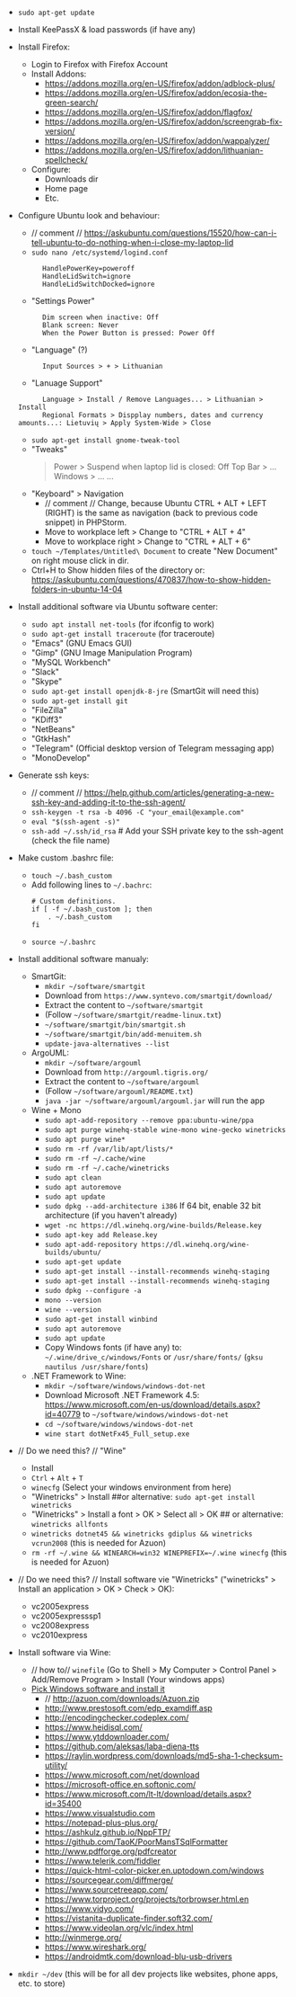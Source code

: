 - `sudo apt-get update`
- Install KeePassX & load passwords (if have any)
- Install Firefox: 
	- Login to Firefox with Firefox Account
	- Install Addons: 
		- https://addons.mozilla.org/en-US/firefox/addon/adblock-plus/
		- https://addons.mozilla.org/en-US/firefox/addon/ecosia-the-green-search/
		- https://addons.mozilla.org/en-US/firefox/addon/flagfox/
		- https://addons.mozilla.org/en-US/firefox/addon/screengrab-fix-version/
		- https://addons.mozilla.org/en-US/firefox/addon/wappalyzer/
		- https://addons.mozilla.org/en-US/firefox/addon/lithuanian-spellcheck/
	- Configure:
		- Downloads dir
		- Home page
		- Etc.
- Configure Ubuntu look and behaviour:
	- // comment // https://askubuntu.com/questions/15520/how-can-i-tell-ubuntu-to-do-nothing-when-i-close-my-laptop-lid
	- `sudo nano /etc/systemd/logind.conf`
  ```
		HandlePowerKey=poweroff
		HandleLidSwitch=ignore
		HandleLidSwitchDocked=ignore
  ```
	- "Settings Power"
  ```
		Dim screen when inactive: Off
		Blank screen: Never
		When the Power Button is pressed: Power Off
  ```
	- "Language" (?)
  ```
		Input Sources > + > Lithuanian
  ```
	- "Lanuage Support"
  ```
		Language > Install / Remove Languages... > Lithuanian > Install	
		Regional Formats > Dispplay numbers, dates and currency amounts...: Lietuvių > Apply System-Wide > Close
  ```
	- `sudo apt-get install gnome-tweak-tool`
	- "Tweaks"
		> Power > Suspend when laptop lid is closed: Off
		> Top Bar > ...
		> Windows > ...
		> ...
	- "Keyboard" > Navigation
		- // comment // Change, because Ubuntu CTRL + ALT + LEFT (RIGHT) is the same as navigation (back to previous code snippet) in PHPStorm.
		- Move to workplace left > Change to "CTRL + ALT + 4"
		- Move to workplace right > Change to "CTRL + ALT + 6"
	- `touch ~/Templates/Untitled\ Document` to create "New Document" on right mouse click in dir.
	- Ctrl+H to Show hidden files of the directory or: https://askubuntu.com/questions/470837/how-to-show-hidden-folders-in-ubuntu-14-04
	
- Install additional software via Ubuntu software center:
	- `sudo apt install net-tools` (for ifconfig to work)
	- `sudo apt-get install traceroute` (for traceroute)
	- "Emacs" (GNU Emacs GUI)
	- "Gimp" (GNU Image Manipulation Program)
	- "MySQL Workbench"
	- "Slack"
	- "Skype"
	- `sudo apt-get install openjdk-8-jre` (SmartGit will need this)
	- `sudo apt-get install git`
	- "FileZilla"
	- "KDiff3"
	- "NetBeans"
	- "GtkHash"
	- "Telegram" (Official desktop version of Telegram messaging app)
	- "MonoDevelop"
		
- Generate ssh keys:
	- // comment // https://help.github.com/articles/generating-a-new-ssh-key-and-adding-it-to-the-ssh-agent/
	- `ssh-keygen -t rsa -b 4096 -C "your_email@example.com"`
	- `eval "$(ssh-agent -s)"`
	- `ssh-add ~/.ssh/id_rsa` # Add your SSH private key to the ssh-agent (check the file name)

- Make custom .bashrc file:
	- `touch ~/.bash_custom`
	- Add following lines to `~/.bachrc`:
		```
		# Custom definitions.
		if [ -f ~/.bash_custom ]; then
		    . ~/.bash_custom
		fi
		```
	- `source ~/.bashrc`

- Install additional software manualy:
	- SmartGit: 
		- `mkdir ~/software/smartgit`
		- Download from `https://www.syntevo.com/smartgit/download/`
		- Extract the content to `~/software/smartgit`
		- (Follow `~/software/smartgit/readme-linux.txt`)
		- `~/software/smartgit/bin/smartgit.sh`
		- `~/software/smartgit/bin/add-menuitem.sh`
		- `update-java-alternatives --list`
	- ArgoUML:
		- `mkdir ~/software/argouml`
		- Download from `http://argouml.tigris.org/`
		- Extract the content to `~/software/argouml`
		- (Follow `~/software/argouml/README.txt`)
		- `java -jar ~/software/argouml/argouml.jar` will run the app
	- Wine + Mono
		- `sudo apt-add-repository --remove ppa:ubuntu-wine/ppa`
		- `sudo apt purge winehq-stable wine-mono wine-gecko winetricks`
		- `sudo apt purge wine*`
		- `sudo rm -rf /var/lib/apt/lists/*`
		- `sudo rm -rf ~/.cache/wine`
		- `sudo rm -rf ~/.cache/winetricks`
		- `sudo apt clean`
		- `sudo apt autoremove`
		- `sudo apt update`
		- `sudo dpkg --add-architecture i386` If 64 bit, enable 32 bit architecture (if you haven't already)
		- `wget -nc https://dl.winehq.org/wine-builds/Release.key`
		- `sudo apt-key add Release.key`
		- `sudo apt-add-repository https://dl.winehq.org/wine-builds/ubuntu/`
		- `sudo apt-get update`
		- `sudo apt-get install --install-recommends winehq-staging`
		- `sudo apt-get install --install-recommends winehq-staging`
		- `sudo dpkg --configure -a`
		- `mono --version`
		- `wine --version`
		- `sudo apt-get install winbind`
		- `sudo apt autoremove`
		- `sudo apt update`
		- Copy Windows fonts (if have any) to: `~/.wine/drive_c/windows/Fonts` or `/usr/share/fonts/` (`gksu nautilus /usr/share/fonts`)
	- .NET Framework to Wine:
		- `mkdir ~/software/windows/windows-dot-net`
		- Download Microsoft .NET Framework 4.5: https://www.microsoft.com/en-us/download/details.aspx?id=40779 to `~/software/windows/windows-dot-net`
		- `cd ~/software/windows/windows-dot-net`
		- `wine start dotNetFx45_Full_setup.exe`
		

- // Do we need this? // "Wine"
	- Install
	- `Ctrl` + `Alt` + `T`
	- `winecfg` (Select your windows environment from here)
	- "Winetricks" > Install ##or alternative: `sudo apt-get install winetricks`
	- "Winetricks" > Install a font > OK > Select all > OK ## or alternative: `winetricks allfonts`
	- `winetricks dotnet45 && winetricks gdiplus && winetricks vcrun2008` (this is needed for Azuon)
	- `rm -rf ~/.wine && WINEARCH=win32 WINEPREFIX=~/.wine winecfg` (this is needed for Azuon)

- // Do we need this? // Install software vie "Winetricks" ("winetricks" > Install an application > OK > Check > OK):
	- vc2005express
	- vc2005expresssp1
	- vc2008express
	- vc2010express

- Install software via Wine:
	- // how to// `winefile` (Go to Shell > My Computer > Control Panel > Add/Remove Program > Install (Your windows apps)
	- [Pick Windows software and install it](my-windows-10.md)
		- // http://azuon.com/downloads/Azuon.zip
		- http://www.prestosoft.com/edp_examdiff.asp
		- http://encodingchecker.codeplex.com/
		- https://www.heidisql.com/
		- https://www.ytddownloader.com/
		- https://github.com/aleksas/laba-diena-tts
		- https://raylin.wordpress.com/downloads/md5-sha-1-checksum-utility/
		- https://www.microsoft.com/net/download
		- https://microsoft-office.en.softonic.com/
		- https://www.microsoft.com/lt-lt/download/details.aspx?id=35400
		- https://www.visualstudio.com
		- https://notepad-plus-plus.org/
		- https://ashkulz.github.io/NppFTP/
		- https://github.com/TaoK/PoorMansTSqlFormatter
		- http://www.pdfforge.org/pdfcreator
		- https://www.telerik.com/fiddler
		- https://quick-html-color-picker.en.uptodown.com/windows
		- https://sourcegear.com/diffmerge/
		- https://www.sourcetreeapp.com/
		- https://www.torproject.org/projects/torbrowser.html.en
		- https://www.vidyo.com/
		- https://vistanita-duplicate-finder.soft32.com/
		- https://www.videolan.org/vlc/index.html
		- http://winmerge.org/
		- https://www.wireshark.org/
		- https://androidmtk.com/download-blu-usb-drivers
	
- `mkdir ~/dev` (this will be for all dev projects like websites, phone apps, etc. to store)
